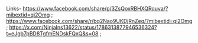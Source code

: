 Links- https://www.facebook.com/share/p/3ZsQoxRBHXQRquva/?mibextid=qi2Omg ; https://www.facebook.com/share/r/bq2Nao9UKDjRnZeq/?mibextid=qi2Omg ; 
https://x.com/NinjaIns13622/status/1786313877946536324?t=eJgb7pBD8TgfmENDskFQxQ&s=08 ; 

